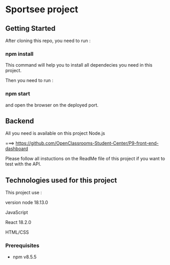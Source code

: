 # Sportsee project

## Getting Started

After cloning this repo, you need to run :

### npm install

This command will help you to install all dependecies you need in this project.

Then you need to run :

### npm start

and open the browser on the deployed port.

## Backend

All you need is available on this project Node.js

===> https://github.com/OpenClassrooms-Student-Center/P9-front-end-dashboard

Please follow all instuctions on the ReadMe file of this project if you want to test with the API.

## Technologies used for this project

This project use :

version node 18.13.0

JavaScript

React 18.2.0

HTML/CSS


### Prerequisites

- npm v8.5.5